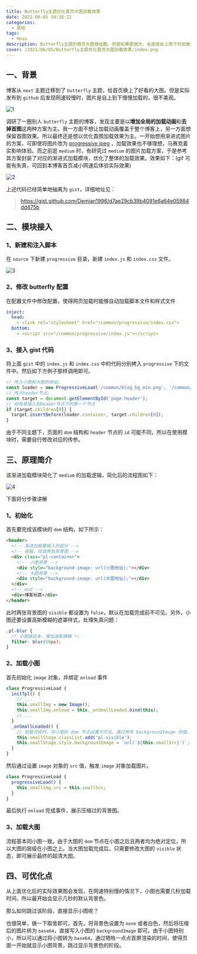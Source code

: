 ```yaml
---
title: Butterfly主题优化首页大图加载效果
date: 2021-06-05 10:38:22
categories:
  - 其他
tags:
  - Hexo
description: Butterfly主题的首页大图很炫酷，但是如果图很大，会造成自上而下的加载效果，很不美观。本文主要是基于medium的图片加载方案，实现首页大图的渐进式加载。
cover: /2021/06/05/Butterfly主题优化首页大图加载效果/index.png
---
```


## 一、背景

博客从 `next` 主题迁移到了 `butterfly` 主题，给首页换上了好看的大图。但是实际发布到 `github` 后发现网速较慢时，图片是自上到下慢慢加载的，很不美观。

![1](1.gif)

调研了一圈别人 `butterfly` 主题的博客，发现主要是以**增加全局的加载动画**和**去掉首图**这两种方案为主。我一方面不想让加载动画覆盖于整个博客上，另一方面想保留首图效果。所以最终还是想以优化首图加载效果为主。一开始想用渐进式图片的方案，可即使将图片改为 [progressive jpeg](https://www.zhangxinxu.com/wordpress/2013/01/progressive-jpeg-image-and-so-on/) ，加载效果也不够理想，马赛克着实影响体验。而之前逛 `medium` 时，有研究过 `medium` 的图片加载方案，于是参考其方案封装了对应的渐进式加载模块，优化了整体的加载效果。效果如下：(gif 可能有失真，可回到本博客首页减小网速后体验实际效果)

![2](2.gif)

上述代码已经简单地抽离为 `gist`，详细地址见：

> https://gist.github.com/Demian1996/d7ae29cb39b4091e6a64e05984dd475b

## 二、模块接入

### 1、新建和注入脚本

在 `source` 下新建 `progressive` 目录，新建 `index.js` 和 `index.css` 文件。

![3](3.png)

### 2、修改 butterfly 配置

在配置文件中修改配置，使得网页加载时能够自动加载脚本文件和样式文件

```yml
inject:
  head:
    - <link rel="stylesheet" href="/common/progressive/index.css">
  bottom:
    - <script src="/common/progressive/index.js"></script>
```

### 3、接入 gist 代码

将上面 `gist` 中的 `index.js` 和 `index.css` 中的代码分别拷入 `progressive` 下的文件中。然后如下方例子那样调用即可。

```js
// 传入小图和大图的地址;
const loader = new ProgressiveLoad('/common/blog_bg_min.png', '/common/blog_bg.png');
// 传入header节点;
const target = document.getElementById('page-header');
// 将背景插入到header节点下的第一个节点
if (target.children[0]) {
  target.insertBefore(loader.container, target.children[0]);
}
```

由于不同主题下，页面的 `dom` 结构和 `header` 节点的 `id` 可能不同，所以在使用模块时，需要自行修改对应的传参。

## 三、原理简介

该渐进加载模块简化了 `medium` 的加载逻辑，简化后的流程图如下：

![4](4.png)

下面将分步骤讲解

### 1、初始化

首先要完成该模块的 `dom` 结构，如下所示：

```html
<header>
  <!-- 渐进加载要插入的部分 -->
  <!-- 容器，存放两张背景图 -->
  <div class="pl-container">
    <!-- 小图背景 -->
    <div style="background-image: url(小图地址);"></div>
    <!-- 大图背景 -->
    <div style="background-image: url(大图地址);"></div>
  </div>
  <!-- end -->
  <div>博客标题</div>
</header>
```

此时两张背景图的 `visible` 都设置为 `false`，默认在加载完成前不可见。另外，小图还要设置高斯模糊的遮罩样式，处理失真问题：

```css
.pl-blur {
  /* 小图锯齿多，增加高斯模糊 */
  filter: blur(50px);
}
```

### 2、加载小图

首先初始化 `image` 对象，并绑定 `onload` 事件

```js
class ProgressiveLoad {
  initTpl() {
    // ...
    this.smallImg = new Image();
    this.smallImg.onload = this._onSmallLoaded.bind(this);
    // ...
  }
  _onSmallLoaded() {
    // 加载完成时，将小图的 dom 节点设置为可见。通过修改 backgroundImage 的值，让该 dom 的背景图指向已经加载完成的小图。
    this.smallStage.classList.add('pl-visible');
    this.smallStage.style.backgroundImage = `url('${this.smallSrc}')`;
  }
}
```

然后通过设置 `image` 对象的 `src` 值，触发 `image` 对象加载图片。

```js
class ProgressiveLoad {
  progressiveLoad() {
    this.smallImg.src = this.smallSrc;
  }
}
```

最后执行 `onload` 完成事件，展示压缩过的背景图。

### 3、加载大图

流程基本同小图一致。由于大图的 `dom` 节点在小图之后且两者均为绝对定位，所以大图的层级在小图之上。当大图加载完成后，只需要修改大图的 `visible` 状态，即可展示最终的超清大图。

## 四、可优化点

从上面优化后的实际效果图会发现，在网速特别慢的情况下，小图也需要几秒加载时间，所以最开始会显示几秒的默认背景色。

那么如何跳过该阶段，直接显示小图呢？

也很简单，做一下取舍即可。首先，将背景色设置为 `none` 或者白色，然后将压缩后的图片转为 `base64`，直接写入小图的 `backgroundImage` 即可。由于小图特别小，所以可以通过将小图转为 `base64`，通过牺牲一点点首屏渲染的时间，使得页面一开始就显示小图背景，跳过显示背景色的阶段。
